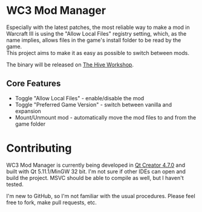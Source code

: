 # WC3 Mod Manager
Especially with the latest patches, the most reliable way to make a mod in Warcraft III is using the "Allow Local Files" registry setting, which, as the name implies, allows files in the game's install folder to be read by the game.  
This project aims to make it as easy as possible to switch between mods.

The binary will be released on [The Hive Workshop](https://www.hiveworkshop.com).

## Core Features
* Toggle "Allow Local Files" - enable/disable the mod
* Toggle "Preferred Game Version" - switch between vanilla and expansion
* Mount/Unmount mod - automatically move the mod files to and from the game folder

# Contributing
WC3 Mod Manager is currently being developed in [Qt Creator 4.7.0](https://www.qt.io/download-qt-installer) and built with Qt 5.11.1/MinGW 32 bit. I'm not sure if other IDEs can open and build the project. MSVC should be able to compile as well, but I haven't tested.

I'm new to GitHub, so I'm not familiar with the usual procedures. Please feel free to fork, make pull requests, etc.
